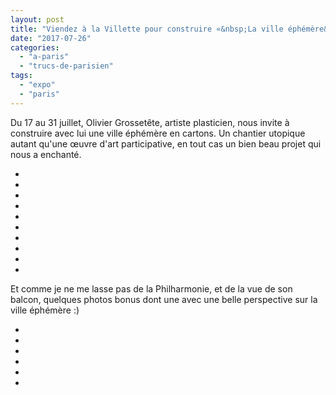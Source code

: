 ```yaml
---
layout: post
title: "Viendez à la Villette pour construire «&nbsp;La ville éphémère&nbsp;»"
date: "2017-07-26"
categories: 
  - "a-paris"
  - "trucs-de-parisien"
tags: 
  - "expo"
  - "paris"
---
```


Du 17 au 31 juillet, Olivier Grossetête, artiste plasticien, nous invite à construire avec lui une ville éphémère en cartons. Un chantier utopique autant qu'une œuvre d'art participative, en tout cas un bien beau projet qui nous a enchanté.

<div id="villette" class="splide">
<div class="splide__track">
<ul class="splide__list">
<li class="splide__slide"><img src="/images/2017/07/DSC04313.jpg" alt=""></li>
<li class="splide__slide"><img src="/images/2017/07/DSC04316.jpg" alt=""></li>
<li class="splide__slide"><img src="/images/2017/07/DSC04317.jpg" alt=""></li>
<li class="splide__slide"><img src="/images/2017/07/DSC04321.jpg" alt=""></li>
<li class="splide__slide"><img src="/images/2017/07/DSC04323.jpg" alt=""></li>
<li class="splide__slide"><img src="/images/2017/07/DSC04324.jpg" alt=""></li>
<li class="splide__slide"><img src="/images/2017/07/DSC04326.jpg" alt=""></li>
<li class="splide__slide"><img src="/images/2017/07/DSC04327.jpg" alt=""></li>
<li class="splide__slide"><img src="/images/2017/07/DSC04328.jpg" alt=""></li>
<li class="splide__slide"><img src="/images/2017/07/DSC04332.jpg" alt=""></li>
</ul>
</div>
</div>

Et comme je ne me lasse pas de la Philharmonie, et de la vue de son balcon, quelques photos bonus dont une avec une belle perspective sur la ville éphémère :)

<div id="villette2" class="splide">
<div class="splide__track">
<ul class="splide__list">
<li class="splide__slide"><img src="/images/2017/07/DSC04340.jpg" alt=""></li>
<li class="splide__slide"><img src="/images/2017/07/DSC04334.jpg" alt=""></li>
<li class="splide__slide"><img src="/images/2017/07/DSC04344.jpg" alt=""></li>
<li class="splide__slide"><img src="/images/2017/07/DSC04345.jpg" alt=""></li>
<li class="splide__slide"><img src="/images/2017/07/DSC04346.jpg" alt=""></li>
<li class="splide__slide"><img src="/images/2017/07/DSC04348.jpg" alt=""></li>
</ul>
</div>
</div>
